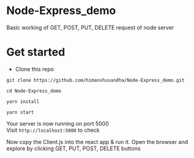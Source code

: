 # Node-Express_demo
Basic working of GET, POST, PUT, DELETE request of node server

# Get started

<ul>
  <li>Clone this repo</li>
</ul>
   
    git clone https://github.com/himanshusandha/Node-Express_demo.git

    cd Node-Express_demo

    yarn install

    yarn start
 
Your server is now running on port 5000
<br />
Visit <code>http://localhost:5000</code> to check

Now copy the Client.js into the react app & run it. Open the browser and explore by clicking GET, PUT, POST, DELETE buttons 

